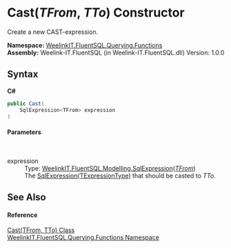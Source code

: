 # Cast(*TFrom*, *TTo*) Constructor 
 

Create a new CAST-expression.

**Namespace:**&nbsp;<a href="6b99a131-e31e-85f7-077f-e177553e0606">WeelinkIT.FluentSQL.Querying.Functions</a><br />**Assembly:**&nbsp;Weelink-IT.FluentSQL (in Weelink-IT.FluentSQL.dll) Version: 1.0.0

## Syntax

**C#**<br />
``` C#
public Cast(
	SqlExpression<TFrom> expression
)
```


#### Parameters
&nbsp;<dl><dt>expression</dt><dd>Type: <a href="6d3bd1b1-9588-4b2a-b617-fde5eea88b0a">WeelinkIT.FluentSQL.Modelling.SqlExpression</a>(<a href="c576cbdf-0713-0164-2d34-2c16b1fcb4cd">*TFrom*</a>)<br />The <a href="6d3bd1b1-9588-4b2a-b617-fde5eea88b0a">SqlExpression(TExpressionType)</a> that should be casted to *TTo*.</dd></dl>

## See Also


#### Reference
<a href="c576cbdf-0713-0164-2d34-2c16b1fcb4cd">Cast(TFrom, TTo) Class</a><br /><a href="6b99a131-e31e-85f7-077f-e177553e0606">WeelinkIT.FluentSQL.Querying.Functions Namespace</a><br />